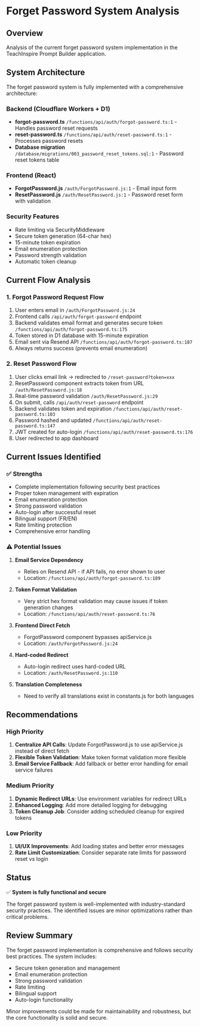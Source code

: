 # Forget Password System Analysis

## Overview
Analysis of the current forget password system implementation in the TeachInspire Prompt Builder application.

## System Architecture

The forget password system is fully implemented with a comprehensive architecture:

### Backend (Cloudflare Workers + D1)
- **forgot-password.ts** `/functions/api/auth/forgot-password.ts:1` - Handles password reset requests
- **reset-password.ts** `/functions/api/auth/reset-password.ts:1` - Processes password resets
- **Database migration** `/database/migrations/003_password_reset_tokens.sql:1` - Password reset tokens table

### Frontend (React)
- **ForgotPassword.js** `/auth/ForgotPassword.js:1` - Email input form
- **ResetPassword.js** `/auth/ResetPassword.js:1` - Password reset form with validation

### Security Features
- Rate limiting via SecurityMiddleware
- Secure token generation (64-char hex)
- 15-minute token expiration
- Email enumeration protection
- Password strength validation
- Automatic token cleanup

## Current Flow Analysis

### 1. Forgot Password Request Flow
1. User enters email in `/auth/ForgotPassword.js:24`
2. Frontend calls `/api/auth/forgot-password` endpoint
3. Backend validates email format and generates secure token `/functions/api/auth/forgot-password.ts:175`
4. Token stored in D1 database with 15-minute expiration
5. Email sent via Resend API `/functions/api/auth/forgot-password.ts:187`
6. Always returns success (prevents email enumeration)

### 2. Reset Password Flow
1. User clicks email link → redirected to `/reset-password?token=xxx`
2. ResetPassword component extracts token from URL `/auth/ResetPassword.js:18`
3. Real-time password validation `/auth/ResetPassword.js:29`
4. On submit, calls `/api/auth/reset-password` endpoint
5. Backend validates token and expiration `/functions/api/auth/reset-password.ts:103`
6. Password hashed and updated `/functions/api/auth/reset-password.ts:147`
7. JWT created for auto-login `/functions/api/auth/reset-password.ts:176`
8. User redirected to app dashboard

## Current Issues Identified

### ✅ Strengths
- Complete implementation following security best practices
- Proper token management with expiration
- Email enumeration protection
- Strong password validation
- Auto-login after successful reset
- Bilingual support (FR/EN)
- Rate limiting protection
- Comprehensive error handling

### ⚠️ Potential Issues

1. **Email Service Dependency**
   - Relies on Resend API - if API fails, no error shown to user
   - Location: `/functions/api/auth/forgot-password.ts:189`

2. **Token Format Validation**
   - Very strict hex format validation may cause issues if token generation changes
   - Location: `/functions/api/auth/reset-password.ts:76`

3. **Frontend Direct Fetch**
   - ForgotPassword component bypasses apiService.js
   - Location: `/auth/ForgotPassword.js:24`

4. **Hard-coded Redirect**
   - Auto-login redirect uses hard-coded URL
   - Location: `/auth/ResetPassword.js:110`

5. **Translation Completeness**
   - Need to verify all translations exist in constants.js for both languages

## Recommendations

### High Priority
1. **Centralize API Calls**: Update ForgotPassword.js to use apiService.js instead of direct fetch
2. **Flexible Token Validation**: Make token format validation more flexible
3. **Email Service Fallback**: Add fallback or better error handling for email service failures

### Medium Priority
1. **Dynamic Redirect URLs**: Use environment variables for redirect URLs
2. **Enhanced Logging**: Add more detailed logging for debugging
3. **Token Cleanup Job**: Consider adding scheduled cleanup for expired tokens

### Low Priority
1. **UI/UX Improvements**: Add loading states and better error messages
2. **Rate Limit Customization**: Consider separate rate limits for password reset vs login

## Status
✅ **System is fully functional and secure**

The forget password system is well-implemented with industry-standard security practices. The identified issues are minor optimizations rather than critical problems.

## Review Summary

The forget password implementation is comprehensive and follows security best practices. The system includes:
- Secure token generation and management
- Email enumeration protection  
- Strong password validation
- Rate limiting
- Bilingual support
- Auto-login functionality

Minor improvements could be made for maintainability and robustness, but the core functionality is solid and secure.